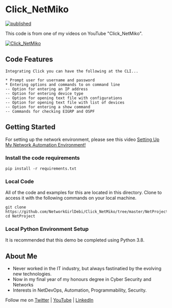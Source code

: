# Click_NetMiko 
[![published](https://static.production.devnetcloud.com/codeexchange/assets/images/devnet-published.svg)](https://developer.cisco.com/codeexchange/github/repo/NetworkGirlDebi/Netmiko)

This code is from one of my videos on YouTube "Click_NetMiko".

[![Click_NetMiko](http://img.youtube.com/vi/FlP2eJ8FqoE/0.jpg)](http://www.youtube.com/watch?v=FlP2eJ8FqoE "Click_NetMiko")

## Code Features
```
Integrating Click you can have the following at the CLI...

* Prompt user for username and password
* Entering options and commands to on command line
-- Option for entering an IP address
-- Option for entering device type
-- Option for opening text file with configurations
-- Option for opening text file with list of devices
-- Option for entering a show command
-- Commands for checking EIGRP and OSPF
```

## Getting Started

For setting up the network environment, please see this video [Setting Up My Network Automation Environment!](https://youtu.be/3ZrkQK3aEIE)

### Install the code requirements
```
pip install -r requirements.txt
```
### Local Code
All of the code and examples for this are located in this directory. 
Clone to access it with the following commands on your local machine.
```
git clone https://github.com/NetworkGirlDebi/Click_NetMiko/tree/master/NetProject.git
cd NetProject
```

### Local Python Environment Setup
It is recommended that this demo be completed using Python 3.8.

## About Me

* Never worked in the IT industry, but always fastinatied by the evolving new technologies.
* Now in my final year of my honours degree in Cyber Security and Networks
* Interests in NetDevOps, Automation, Programmability, Security.

Follow me on [Twitter](https://twitter.com/Debi_ASY) | [YouTube](https://www.youtube.com/channel/UC0xrmfrXnxrw8ClTsa32LcQ) | [LinkedIn](https://www.linkedin.com/in/dasy225/)

